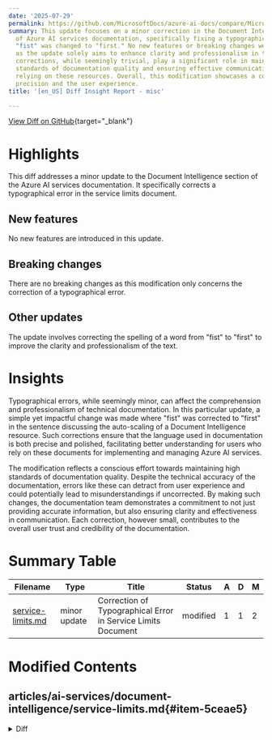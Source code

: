 ```yaml
---
date: '2025-07-29'
permalink: https://github.com/MicrosoftDocs/azure-ai-docs/compare/MicrosoftDocs:c91b816...MicrosoftDocs:e0fd9e5
summary: This update focuses on a minor correction in the Document Intelligence section
  of Azure AI services documentation, specifically fixing a typographical error where
  "fist" was changed to "first." No new features or breaking changes were introduced,
  as the update solely aims to enhance clarity and professionalism in the text. Such
  corrections, while seemingly trivial, play a significant role in maintaining high
  standards of documentation quality and ensuring effective communication for users
  relying on these resources. Overall, this modification showcases a commitment to
  precision and the user experience.
title: '[en_US] Diff Insight Report - misc'

---
```


[View Diff on GitHub](https://github.com/MicrosoftDocs/azure-ai-docs/compare/MicrosoftDocs:c91b816...MicrosoftDocs:e0fd9e5){target="_blank"}

# Highlights

This diff addresses a minor update to the Document Intelligence section of the Azure AI services documentation. It specifically corrects a typographical error in the service limits document.

## New features

No new features are introduced in this update.

## Breaking changes

There are no breaking changes as this modification only concerns the correction of a typographical error.

## Other updates

The update involves correcting the spelling of a word from "fist" to "first" to improve the clarity and professionalism of the text.

# Insights

Typographical errors, while seemingly minor, can affect the comprehension and professionalism of technical documentation. In this particular update, a simple yet impactful change was made where "fist" was corrected to "first" in the sentence discussing the auto-scaling of a Document Intelligence resource. Such corrections ensure that the language used in documentation is both precise and polished, facilitating better understanding for users who rely on these documents for implementing and managing Azure AI services.

The modification reflects a conscious effort towards maintaining high standards of documentation quality. Despite the technical accuracy of the documentation, errors like these can detract from user experience and could potentially lead to misunderstandings if uncorrected. By making such changes, the documentation team demonstrates a commitment to not just providing accurate information, but also ensuring clarity and effectiveness in communication. Each correction, however small, contributes to the overall user trust and credibility of the documentation.

# Summary Table
|  Filename  | Type |    Title    | Status | A  | D  | M  |
|------------|------|-------------|--------|----|----|----|
| [service-limits.md](#item-5ceae5) | minor update | Correction of Typographical Error in Service Limits Document | modified | 1 | 1 | 2 | 


# Modified Contents
## articles/ai-services/document-intelligence/service-limits.md{#item-5ceae5}

<details>
<summary>Diff</summary>
````diff
@@ -285,7 +285,7 @@ The next sections describe specific cases of adjusting quotas.
 
 By default the number of transactions per second is limited to 15 transactions per second for a Document Intelligence resource. For the Standard pricing tier, this amount can be increased. Before submitting the request, ensure you're familiar with the material in [this section](#detailed-description-quota-adjustment-and-best-practices) and aware of these [best practices](#example-of-a-workload-pattern-best-practice).
 
-The fist step would be to enable auto scaling. Follow this document to enable auto scaling on your resource * [enable auto scaling](../../ai-services/autoscale.md). With auto scaling enabled your resource can continue to accept requests over the TPS limits configured if there's capacity on the service. It can still result in request throttled. 
+The first step would be to enable auto scaling. Follow this document to enable auto scaling on your resource * [enable auto scaling](../../ai-services/autoscale.md). With auto scaling enabled your resource can continue to accept requests over the TPS limits configured if there's capacity on the service. It can still result in request throttled. 
 
 Increasing the Concurrent Request limit does **not** directly affect your costs. Document Intelligence service uses "Pay only for what you use" model. The limit defines how high the Service can scale before it starts throttle your requests.
 
````
</details>

### Summary

```json
{
    "modification_type": "minor update",
    "modification_title": "Correction of Typographical Error in Service Limits Document"
}
```

### Explanation
The code diff indicates a minor update made to the `service-limits.md` document in the Document Intelligence section of the Azure AI services documentation. Specifically, a typographical error was corrected from "fist" to "first" in the sentence that discusses enabling auto scaling for a Document Intelligence resource. This change is intended to improve clarity and professionalism in the documentation. The update involves one addition and one deletion, reflecting the replacement of the typo. The rest of the content in that section remains unchanged.


